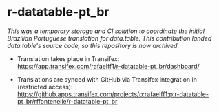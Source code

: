 # r-datatable-pt_br

*This was a temporary storage and CI solution to coordinate the initial Brazilian Portuguese translation for data.table. This contribution landed data.table's source code, so this repository is now archived.*

- Translation takes place in Transifex:  
https://app.transifex.com/rafaelff1/r-datatable-pt_br/dashboard/

- Translations are synced with GitHub via Transifex integration in (restricted access):  
https://github.apps.transifex.com/projects/o:rafaelff1:p:r-datatable-pt_br/rffontenelle/r-datatable-pt_br
